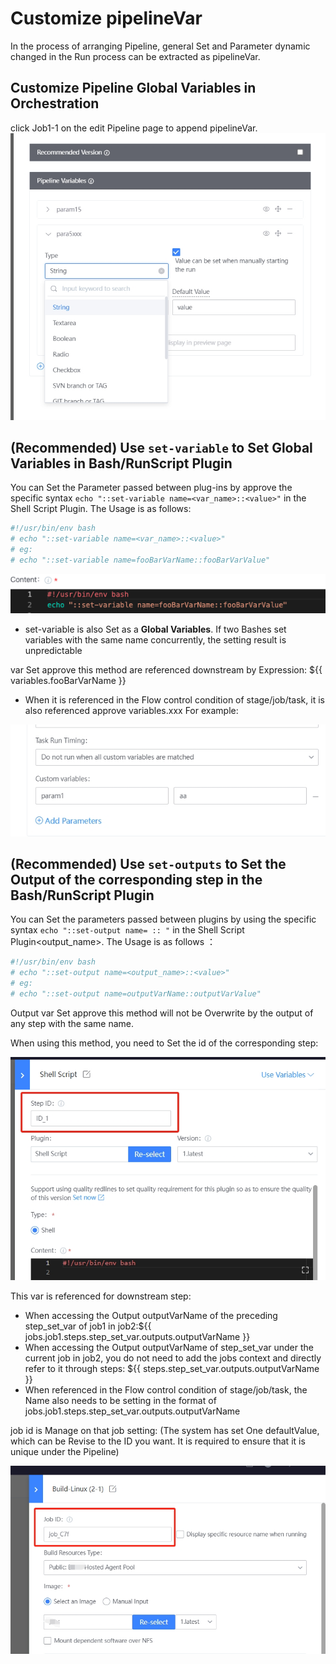  # Customize pipelineVar 

 In the process of arranging Pipeline, general Set and Parameter dynamic changed in the Run process can be extracted as pipelineVar. 

 ## Customize Pipeline Global Variables in Orchestration 

 click Job1-1 on the edit Pipeline page to append pipelineVar. 
 ![Var](../../../../assets/variables_1.png) 


 ## (Recommended) Use `set-variable` to Set Global Variables in Bash/RunScript Plugin 

 You can Set the Parameter passed between plug-ins by approve the specific syntax `echo "::set-variable name=<var_name>::<value>"` in the Shell Script Plugin. The Usage is as follows: 

```bash
#!/usr/bin/env bash
# echo "::set-variable name=<var_name>::<value>"
# eg:
# echo "::set-variable name=fooBarVarName::fooBarVarValue"
```

![Var](../../../../assets/variables_6.png)

 - set-variable is also Set as a **Global Variables**. If two Bashes set variables with the same name concurrently, the setting result is unpredictable 

 var Set approve this method are referenced downstream by Expression: ${{ variables.fooBarVarName }} 

 - When it is referenced in the Flow control condition of stage/job/task, it is also referenced approve variables.xxx For example: 

 ![Var](../../../../assets/variables_7.png) 

 ## (Recommended) Use `set-outputs` to Set the Output of the corresponding step in the Bash/RunScript Plugin 

 You can Set the parameters passed between plugins by using the specific syntax `echo "::set-output name= :: "` in the Shell Script Plugin<output_name><value>.  The Usage is as follows ：

```bash
#!/usr/bin/env bash
# echo "::set-output name=<output_name>::<value>"
# eg:
# echo "::set-output name=outputVarName::outputVarValue"
```

 Output var Set approve this method will not be Overwrite by the output of any step with the same name. 

 When using this method, you need to Set the id of the corresponding step: 

 ![](../../../../assets/variables_8.png) 

 This var is referenced for downstream step: 

 - When accessing the Output outputVarName of the preceding step_set_var of job1 in job2:${{ jobs.job1.steps.step_set_var.outputs.outputVarName }} 
 - When accessing the Output outputVarName of step_set_var under the current job in job2, you do not need to add the jobs context and directly refer to it through steps: ${{ steps.step_set_var.outputs.outputVarName }} 
 - When referenced in the Flow control condition of stage/job/task, the Name also needs to be setting in the format of jobs.job1.steps.step_set_var.outputs.outputVarName 

 job id is Manage on that job setting: (The system has set One defaultValue, which can be Revise to the ID you want. It is required to ensure that it is unique under the Pipeline) 

 ![](../../../../assets/variables_9.png) 

